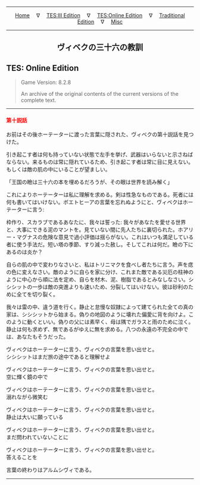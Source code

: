 
---

<!-- Jekyll Page Links -->

<center>
<a href="../../../../index.html">Home</a>
&emsp;&nabla;&emsp;
<a href="../../../index-tes3.html">TES:III Edition</a>
&emsp;&nabla;&emsp;
<a href="../../../index-teso.html">TES:Online Edition</a>
&emsp;&nabla;&emsp;
<a href="../../../index-traditional.html">Traditional Edition</a>
&emsp;&nabla;&emsp;
<a href="../../../index-misc.html">Misc</a>
</center>

<!-- Markdown Body Below: -->

---

<center>
<h2><span style="font-family:Georgia">ヴィベクの三十六の教訓</span></h2>
</center>

## TES: Online Edition

> Game Version: 8.2.8
>
> An archive of the original contents of the current versions of the complete text.

---

#### <span style="color:red">第十説話</span>

お前はその後ホーテーターに渡った言葉に隠された、ヴィベクの第十説話を見つけた。

引き起こす者は何も持っていない状態で左手を挙げ、武器はいらないと示さねばならない。来るものは常に隠れているため、引き起こす者は常に目に見えない。もしくは敵の肌の中にいることが望ましい。

「王国の瞼は三十六の本を埋めるだろうが、その眼は世界を読み解く」

これによりホーテーターは私に理解を求める。剣は性急なものである。死者には何も書いてはいけない。ボエトヒーアの言葉を忘れぬようにと、ヴィベクはホーテーターに言う:

枠作り、スカラブであるあなたに、我々は誓った: 我々があなたを愛せる世界と、大事にできる泥のマントを。見ていない間に先人たちに裏切られた。ホアリー・マグナスの危険な意見で過小評価は揺らがない。これはいつも満足している者に使う手法だ。短い塔の季節、すり減った赦し。そしてこれは何だ。瞼の下にあるのは炎か？

自らの肌の中で変わりなさいと、私はトリニマクを食べし者たちに言う。声を痣の色に変えなさい。敵のように自らを家に分け、これまた敵である災厄の柱神のように中心から順に法を定め、自らを材木、泥、樹脂であるとみなしなさい。シシシットの一歩は敵の突進よりも速いため、分裂してはいけない。彼は砂利のために全てを切り裂く。

我々は雷の中、違う道を行く。静止と怠慢な奴隷によって建てられた全ての真の家は、シシシットから始まる。偽りの地図のように壊れた偏愛に背を向けよ。このように動くといい。偽りの父には素早く、母は隅でガラスと雨のために泣く。静止は何も求めず、無であるがゆえに無を求める。八つの永遠の不完全の中では、あなたもそうだった。

ヴィベクはホーテーターに言う、ヴィベクの言葉を思い出せと。\
シシシットはまだ旅の途中であると理解せよ

ヴィベクはホーテーターに言う、ヴィベクの言葉を思い出せと。\
空に輝く鏡の中で

ヴィベクはホーテーターに言う、ヴィベクの言葉を思い出せと。\
溺れながら微笑む

ヴィベクはホーテーターに言う、ヴィベクの言葉を思い出せと。\
静止は大いに願っている

ヴィベクはホーテーターに言う、ヴィベクの言葉を思い出せと。\
まだ問われていないことに

ヴィベクはホーテーターに言う、ヴィベクの言葉を思い出せと。\
答えることを

言葉の終わりはアルムシヴィである。

---
